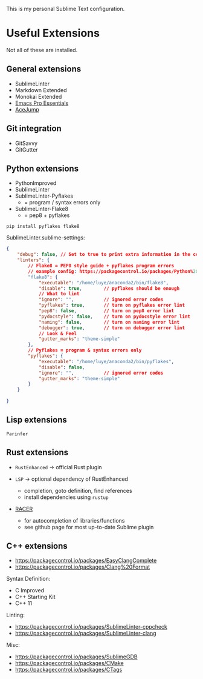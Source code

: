 This is my personal Sublime Text configuration.

# Useful Extensions

Not all of these are installed.

## General extensions

- SublimeLinter
- Markdown Extended
- Monokai Extended
- [Emacs Pro Essentials](https://packagecontrol.io/packages/Emacs%20Pro%20Essentials)
- [AceJump](https://github.com/ice9js/ace-jump-sublime)

## Git integration

- GitSavvy
- GitGutter

## Python extensions

- PythonImproved
- SublimeLinter
- SublimeLinter-Pyflakes
    + = program / syntax errors only
- SublimeLinter-Flake8
    + = pep8 + pyflakes

```
pip install pyflakes flake8
```

SublimeLinter.sublime-settings:

```json
{
    "debug": false, // Set to true to print extra information in the console.
    "linters": {
        // Flake8 = PEP8 style guide + pyflakes program errors
        // example config: https://packagecontrol.io/packages/Python%20Flake8%20Lint
        "flake8": {
            "executable": "/home/luye/anaconda2/bin/flake8",
            "disable": true,        // pyflakes should be enough
            // What to lint
            "ignore": "",           // ignored error codes
            "pyflakes": true,       // turn on pyflakes error lint
            "pep8": false,          // turn on pep8 error lint
            "pydocstyle": false,    // turn on pydocstyle error lint
            "naming": false,        // turn on naming error lint
            "debugger": true,       // turn on debugger error lint
            // Look & Feel
            "gutter_marks": "theme-simple"
        },
        // Pyflakes = program & syntax errors only
        "pyflakes": {
            "executable": "/home/luye/anaconda2/bin/pyflakes",
            "disable": false,
            "ignore": "",           // ignored error codes
            "gutter_marks": "theme-simple"
        }
    }
    
}
```

## Lisp extensions

`Parinfer`

## Rust extensions

- `RustEnhanced` -> official Rust plugin

- `LSP` -> optional dependency of RustEnhanced
    - completion, goto definition, find references
    - install dependencies using `rustup`

- [RACER](https://github.com/racer-rust/racer)
    - for autocompletion of libraries/functions
    - see github page for most up-to-date Sublime plugin

## C++ extensions

- https://packagecontrol.io/packages/EasyClangComplete
- https://packagecontrol.io/packages/Clang%20Format

Syntax Definition:

- C Improved
- C++ Starting Kit
- C++ 11

Linting:

- https://packagecontrol.io/packages/SublimeLinter-cppcheck
- https://packagecontrol.io/packages/SublimeLinter-clang

Misc:

- https://packagecontrol.io/packages/SublimeGDB
- https://packagecontrol.io/packages/CMake
- https://packagecontrol.io/packages/CTags
